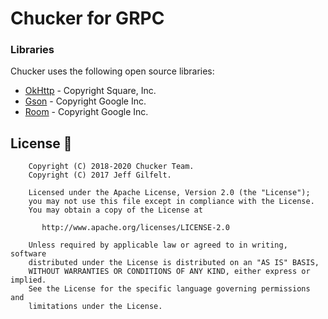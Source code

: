 # Chucker for GRPC


### Libraries

Chucker uses the following open source libraries:

- [OkHttp](https://github.com/square/okhttp) - Copyright Square, Inc.
- [Gson](https://github.com/google/gson) - Copyright Google Inc.
- [Room](https://developer.android.com/topic/libraries/architecture/room) - Copyright Google Inc.

## License 📄

```
    Copyright (C) 2018-2020 Chucker Team.
    Copyright (C) 2017 Jeff Gilfelt.

    Licensed under the Apache License, Version 2.0 (the "License");
    you may not use this file except in compliance with the License.
    You may obtain a copy of the License at

       http://www.apache.org/licenses/LICENSE-2.0

    Unless required by applicable law or agreed to in writing, software
    distributed under the License is distributed on an "AS IS" BASIS,
    WITHOUT WARRANTIES OR CONDITIONS OF ANY KIND, either express or implied.
    See the License for the specific language governing permissions and
    limitations under the License.
```
